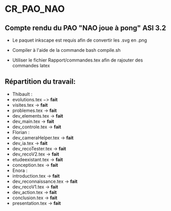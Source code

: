 # CR_PAO_NAO

## Compte rendu du PAO "NAO joue à pong" ASI 3.2

 * Le paquet inkscape est requis afin de convertir les .svg en .png

 * Compiler à l'aide de la commande bash compile.sh

 * Utiliser le fichier Rapport/commandes.tex afin de rajouter des commandes latex


## Répartition du travail:
 * Thibault :
  * evolutions.tex −> __fait__
  * visites.tex -> __fait__
  * problemes.tex -> __fait__
  * dev_elements.tex -> __fait__
  * dev_main.tex -> __fait__
  * dev_controle.tex -> __fait__
 * Florian :
  * dev_cameraHelper.tex -> __fait__
  * dev_ia.tex -> __fait__
  * dev_recoTester.tex -> __fait__
  * dev_recoV2.tex -> __fait__
  * etudeexistant.tex -> __fait__
  * conception.tex -> __fait__
 * Enora :
  * introduction.tex -> __fait__
  * dev_reconnaissance.tex -> __fait__
  * dev_recoV1.tex -> __fait__
  * dev_action.tex -> __fait__
  * conclusion.tex -> __fait__
  * presentation.tex -> __fait__
